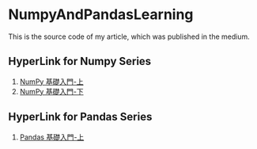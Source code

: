 # NumpyAndPandasLearning
This is the source code of my article, which was published in the medium.

## HyperLink for Numpy Series

1. <a href="https://medium.com/girlfriend-no-not-really-my-area/scikit-learn-1-numpy-%E5%9F%BA%E7%A4%8E%E5%85%A5%E9%96%80-%E4%B8%8A-694c98d14dd7">NumPy 基礎入門-上</a>
2. <a href="https://medium.com/girlfriend-no-not-really-my-area/scikit-learn-2-numpy-%E5%9F%BA%E7%A4%8E%E5%85%A5%E9%96%80-%E4%B8%8B-7622aec8d5cf">NumPy 基礎入門-下</a>

## HyperLink for Pandas Series

1. <a href="https://medium.com/girlfriend-no-not-really-my-area/scikit-learn-3-hr%E4%B9%9F%E6%9C%83%E7%94%A8%E5%88%B0%E7%9A%84%E6%95%B8%E6%93%9A%E5%88%86%E6%9E%90%E5%B7%A5%E5%85%B7-pandas%E5%9F%BA%E7%A4%8E%E5%85%A5%E9%96%80-%E4%B8%8A-a1ad2f4dc3c5">Pandas 基礎入門-上</a>


